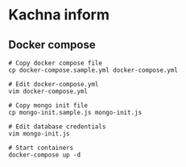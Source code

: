 # Kachna inform

## Docker compose

```batch
# Copy docker compose file
cp docker-compose.sample.yml docker-compose.yml

# Edit docker-compose.yml
vim docker-compose.yml

# Copy mongo init file
cp mongo-init.sample.js mongo-init.js

# Edit database credentials
vim mongo-init.js

# Start containers
docker-compose up -d
```
